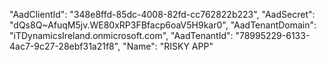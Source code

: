 "AadClientId": "348e8ffd-85dc-4008-82fd-cc762822b223",
"AadSecret": "dQs8Q~AfuqM5jv.WE80xRP3FBfacp6oaV5H9kar0",
"AadTenantDomain": "iTDynamicsIreland.onmicrosoft.com", 
"AadTenantId": "78995229-6133-4ac7-9c27-28ebf31a21f8",
"Name": "RISKY APP"
